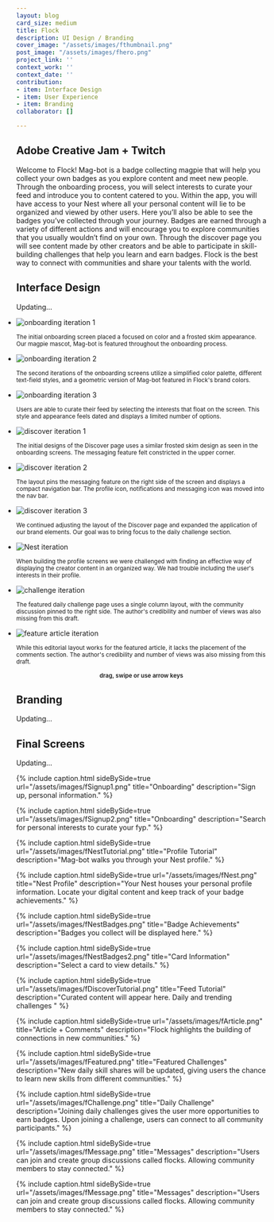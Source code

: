 ```yaml
---
layout: blog
card_size: medium
title: Flock
description: UI Design / Branding
cover_image: "/assets/images/fthumbnail.png"
post_image: "/assets/images/fhero.png"
project_link: ''
context_work: ''
context_date: ''
contribution:
- item: Interface Design
- item: User Experience
- item: Branding
collaborator: []

---
```

## Adobe Creative Jam + Twitch

Welcome to Flock! Mag-bot is a badge collecting magpie that will help you collect your own badges as you explore content and meet new people. Through the onboarding process, you will select interests to curate your feed and introduce you to content catered to you. Within the app, you will have access to your Nest where all your personal content will lie to be organized and viewed by other users. Here you’ll also be able to see the badges you’ve collected through your journey. Badges are earned through a variety of different actions and will encourage you to explore communities that you usually wouldn’t find on your own. Through the discover page you will see content made by other creators and be able to participate in skill-building challenges that help you learn and earn badges. Flock is the best way to connect with communities and share your talents with the world.

## Interface Design

Updating...

<style>

.glide ul {

max-width: initial;

}

.glide img {

pointer-events: none;

}

.glide__slides {

padding-left: 0;

}

.glide .glide__slide {

opacity: 1; transform: scale(1);

}

</style>

<div class="glide mt4">

<div class="glide__track" data-glide-el="track">

<ul class="glide__slides">

<li class="glide__slide" style="text-align: left;"> <img src="/assets/images/draft1.png" alt="onboarding iteration 1">

<small>The initial onboarding screen placed a focused on color and a frosted skim appearance. Our magpie mascot, Mag-bot is featured throughout the onboarding process.</small>

</li>

<li class="glide__slide" style="text-align: left;"> <img src="/assets/images/draft2.png" alt="onboarding iteration 2">

<small>The second iterations of the onboarding screens utilize a simplified color palette, different text-field styles, and a geometric version of Mag-bot featured in Flock's brand colors.</small>

</li>

<li class="glide__slide" style="text-align: left;"> <img src="/assets/images/draft3.png" alt="onboarding iteration 3">

<small>Users are able to curate their feed by selecting the interests that float on the screen. This style and appearance feels dated and displays a limited number of options.</small>

</li>

<li class="glide__slide" style="text-align: left;"> <img src="/assets/images/draft4.png" alt="discover iteration 1">

<small>The initial designs of the Discover page uses a similar frosted skim design as seen in the onboarding screens. The messaging feature felt constricted in the upper corner.</small>

</li>

<li class="glide__slide" style="text-align: left;"> <img src="/assets/images/draft5.png" alt="discover iteration 2">

<small>The layout pins the messaging feature on the right side of the screen and displays a compact navigation bar. The profile icon, notifications and messaging icon was moved into the nav bar.</small>

</li>

<li class="glide__slide" style="text-align: left;"> <img src="/assets/images/draft6.png" alt="discover iteration 3">

<small>We continued adjusting the layout of the Discover page and expanded the application of our brand elements. Our goal was to bring focus to the daily challenge section.</small>

</li>

<li class="glide__slide" style="text-align: left;"> <img src="/assets/images/draft7.png" alt="Nest iteration">

<small>When building the profile screens we were challenged with finding an effective way of displaying the creator content in an organized way. We had trouble including the user's interests in their profile.</small>

</li>

<li class="glide__slide" style="text-align: left;"> <img src="/assets/images/draft8.png" alt="challenge iteration">

<small>The featured daily challenge page uses a single column layout, with the community discussion pinned to the right side. The author's credibility and number of views was also missing from this draft.</small>

</li>

<li class="glide__slide" style="text-align: left;"> <img src="/assets/images/draft9.png" alt="feature article iteration">

<small>While this editorial layout works for the featured article, it lacks the placement of the comments section. The author's credibility and number of views was also missing from this draft.</small>

</li>

</ul>

</div>

<small style="text-align: center; color: var(--ink-6); font-weight: 600; display: block;">drag, swipe or use arrow keys</small>

</div>

## Branding

Updating...

## Final Screens

Updating...

{% include caption.html sideBySide=true url="/assets/images/fSignup1.png" title="Onboarding" description="Sign up, personal information." %}

{% include caption.html sideBySide=true url="/assets/images/fSignup2.png" title="Onboarding" description="Search for personal interests to curate your fyp." %}

{% include caption.html sideBySide=true url="/assets/images/fNestTutorial.png" title="Profile Tutorial" description="Mag-bot walks you through your Nest profile." %}

{% include caption.html sideBySide=true url="/assets/images/fNest.png" title="Nest Profile" description="Your Nest houses your personal profile information. Locate your digital content and keep track of your badge achievements." %}

{% include caption.html sideBySide=true url="/assets/images/fNestBadges.png" title="Badge Achievements" description="Badges you collect will be displayed here." %}

{% include caption.html sideBySide=true url="/assets/images/fNestBadges2.png" title="Card Information" description="Select a card to view details." %}

{% include caption.html sideBySide=true url="/assets/images/fDiscoverTutorial.png" title="Feed Tutorial" description="Curated content will appear here. Daily and trending challenges " %}

{% include caption.html sideBySide=true url="/assets/images/fArticle.png" title="Article + Comments" description="Flock highlights the building of connections in new communities." %}

{% include caption.html sideBySide=true url="/assets/images/fFeatured.png" title="Featured Challenges" description="New daily skill shares will be updated, giving users the chance to learn new skills from different communities." %}

{% include caption.html sideBySide=true url="/assets/images/fChallenge.png" title="Daily Challenge" description="Joining daily challenges gives the user more opportunities to earn badges. Upon joining a challenge, users can connect to all community participants." %}

{% include caption.html sideBySide=true url="/assets/images/fMessage.png" title="Messages" description="Users can join and create group discussions called flocks. Allowing community members to stay connected." %}

{% include caption.html sideBySide=true url="/assets/images/fMessage.png" title="Messages" description="Users can join and create group discussions called flocks. Allowing community members to stay connected." %}